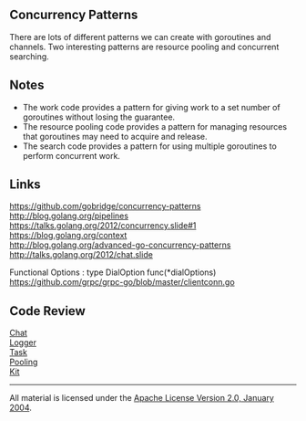 ## Concurrency Patterns
There are lots of different patterns we can create with goroutines and channels. Two interesting patterns are resource pooling and concurrent searching.

## Notes

* The work code provides a pattern for giving work to a set number of goroutines without losing the guarantee.
* The resource pooling code provides a pattern for managing resources that goroutines may need to acquire and release.
* The search code provides a pattern for using multiple goroutines to perform concurrent work.

## Links

https://github.com/gobridge/concurrency-patterns  
http://blog.golang.org/pipelines  
https://talks.golang.org/2012/concurrency.slide#1  
https://blog.golang.org/context  
http://blog.golang.org/advanced-go-concurrency-patterns  
http://talks.golang.org/2012/chat.slide  

Functional Options : type DialOption func(*dialOptions)  
https://github.com/grpc/grpc-go/blob/master/clientconn.go

## Code Review

[Chat](chat)  
[Logger](logger)  
[Task](task)  
[Pooling](pool)  
[Kit](https://github.com/ardanlabs/kit)
___
All material is licensed under the [Apache License Version 2.0, January 2004](http://www.apache.org/licenses/LICENSE-2.0).
